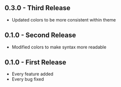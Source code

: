 ## 0.3.0 - Third Release
* Updated colors to be more consistent within theme

## 0.1.0 - Second Release
* Modified colors to make syntax more readable

## 0.1.0 - First Release
* Every feature added
* Every bug fixed
